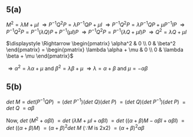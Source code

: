 ## 5(a)
$M^2 = \lambda M + \mu I$
$\displaystyle \Rightarrow P^{-1}Q^2P = \lambda P^{-1}QP + \mu I$
$\displaystyle \Rightarrow P^{-1}Q^2P = \lambda P^{-1}QP + \mu P^{-1}IP$
$\displaystyle \Rightarrow P^{-1}Q^2P = P^{-1}(\lambda Q)P + P^{-1}(\mu I)P$
$\displaystyle \Rightarrow P^{-1}Q^2P = P^{-1}(\lambda Q + \mu I)P$
$\displaystyle \Rightarrow Q^2 = \lambda Q + \mu I$

$\displaystyle \Rightarrow \begin{pmatrix}
\alpha^2 & 0 \\
0 & \beta^2
\end{pmatrix} = \begin{pmatrix}
\lambda \alpha + \mu & 0 \\
0 & \lambda \beta + \mu
\end{pmatrix}$

$\displaystyle \Rightarrow \alpha^2 = \lambda \alpha + \mu$ and $\beta^2 = \lambda \beta + \mu$
$\displaystyle \Rightarrow \lambda = \alpha + \beta$ and $\mu = -\alpha \beta$

## 5(b)
$det\ M = det (P^{-1}QP)$
$= (det\ P^{-1}) (det\ Q) (det\ P)$
$= (det\ Q)(det\ P^{-1})(det\ P)$
$= det\ Q$
$= \alpha \beta$

Now, $det\ (M^2 + \alpha \beta I)$
$= det\ (\lambda M + \mu I + \alpha \beta I)$
$= det\ ((\alpha + \beta) M -\alpha \beta I + \alpha \beta I)$
$= det\ ((\alpha + \beta) M)$
$= (\alpha + \beta)^2 det\ M$ $(\because M$ is 2x2)
$= (\alpha + \beta)^2 \alpha \beta$
